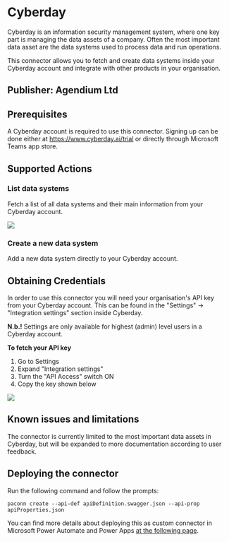 # Cyberday
Cyberday is an information security management system, where one key part is managing the data assets of a company. Often the most important data asset are the data systems used to process data and run operations.

This connector allows you to fetch and create data systems inside your Cyberday account and integrate with
other products in your organisation.

## Publisher: Agendium Ltd

## Prerequisites
A Cyberday account is required to use this connector. Signing up can be done either at https://www.cyberday.ai/trial or directly through Microsoft Teams app store.

## Supported Actions

### List data systems
Fetch a list of all data systems and their main information from your Cyberday account.

![](https://uploads-ssl.webflow.com/5ebe2d9ae83a62f96fed82de/623aee026970a12dbed5c0cb_Screenshot%202022-03-23%20at%2011.48.45.png)

### Create a new data system
Add a new data system directly to your Cyberday account.

## Obtaining Credentials
In order to use this connector you will need your organisation's API key from your Cyberday account. This can be found in the "Settings" -> "Integration settings" section inside Cyberday.

**N.b.!** Settings are only available for highest (admin) level users in a Cyberday account.

**To fetch your API key**

1. Go to Settings
2. Expand "Integration settings"
3. Turn the "API Access" switch ON
4. Copy the key shown below 

![](https://uploads-ssl.webflow.com/5ebe2d9ae83a62f96fed82de/623aef556f0b8deaefb0c849_Screenshot%202022-03-23%20at%2011.54.57.png)

## Known issues and limitations

The connector is currently limited to the most important data assets in Cyberday, but will be expanded to more documentation according to user feedback.

## Deploying the connector
Run the following command and follow the prompts:

```paconn create --api-def apiDefinition.swagger.json --api-prop apiProperties.json```

You can find more details about deploying this as custom connector in Microsoft Power Automate and Power Apps [at the following page](https://docs.microsoft.com/en-us/connectors/custom-connectors/paconn-cli).
